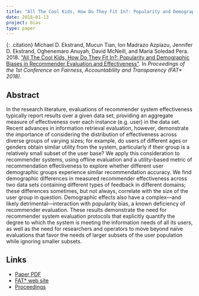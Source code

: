```yaml
---
title: "All The Cool Kids, How Do They Fit In?: Popularity and Demographic Biases in Recommender Evaluation and Effectiveness"
date: 2018-01-13
project: bias
type: paper
---
```


{: .citation}
Michael D. Ekstrand, Mucun Tian, Ion Madrazo Azpiazu, Jennifer D. Ekstrand, Oghenemaro Anuyah, David McNeill, and Maria Soledad Pera. 2018. ["All The Cool Kids, How Do They Fit In?: Popularity and Demographic Biases in Recommender Evaluation and Effectiveness"](#). In <cite>Proceedings of the 1st Conference on Fairness, Accountability and Transparency (FAT* 2018)</cite>.

## Abstract

In the research literature, evaluations of recommender system effectiveness typically report results over a given data set, providing an aggregate measure of effectiveness over each instance (e.g. user) in the data set. Recent advances in information retrieval evaluation, however, demonstrate the importance of considering the distribution of effectiveness across diverse groups of varying sizes; for example, do users of different ages or genders obtain similar utility from the system, particularly if their group is a relatively small subset of the user base? We apply this consideration to recommender systems, using offline evaluation and a utility-based metric of recommendation effectiveness to explore whether different user demographic groups experience similar recommendation accuracy. We find demographic differences in measured recommender effectiveness across two data sets containing different types of feedback in different domains; these differences sometimes, but not always, correlate with the size of the user group in question. Demographic effects also have a complex—and likely detrimental—interaction with popularity bias, a known deficiency of recommender evaluation. These results demonstrate the need for recommender system evaluation protocols that explicitly quantify the degree to which the system is meeting the information needs of all its users, as well as the need for researchers and operators to move beyond naïve evaluations that favor the needs of larger subsets of the user population while ignoring smaller subsets.

## Links

* [Paper PDF](http://proceedings.mlr.press/v81/ekstrand18b/ekstrand18b.pdf)
* [FAT* web site](https://fatconference.org/2018/index.html)
* [Proceedings](http://proceedings.mlr.press/v81/)